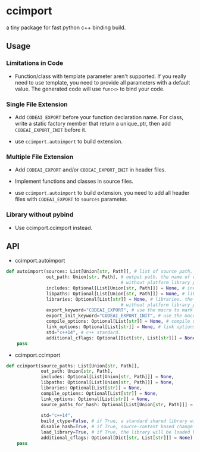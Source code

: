 # ccimport
a tiny package for fast python c++ binding build.

## Usage

### Limitations in Code

* Function/class with template parameter aren't supported. If you really need to use template, you need to provide all parameters with a default value. The generated code will use ```func<>``` to bind your code.

### Single File Extension

* Add ```CODEAI_EXPORT``` before your function declaration name. For class, write a static factory member that return a unique_ptr, then add ```CODEAI_EXPORT_INIT``` before it.

* use ```ccimport.autoimport``` to build extension.

### Multiple File Extension

* Add ```CODEAI_EXPORT``` and/or ```CODEAI_EXPORT_INIT``` in header files.

* Implement functions and classes in source files.

* use ```ccimport.autoimport``` to build extension. you need to add all header files with ```CODEAI_EXPORT``` to ```sources``` parameter.

### Library without pybind

* Use ccimport.ccimport instead.

## API

* ccimport.autoimport

```Python
def autoimport(sources: List[Union[str, Path]], # list of source path, may include headers with 'CODEAI_EXPORT'
               out_path: Union[str, Path], # output path. the name of output file must be a name 
                                           # without platform library prefix and suffix such as `lib-`, '.so'.
               includes: Optional[List[Union[str, Path]]] = None, # include paths
               libpaths: Optional[List[Union[str, Path]]] = None, # library paths
               libraries: Optional[List[str]] = None, # libraries. the name of library must be a name 
                                           # without platform library prefix and suffix such as `lib-`, '.so'.
               export_keyword="CODEAI_EXPORT", # use the macro to mark a exported function.
               export_init_keyword="CODEAI_EXPORT_INIT", # use the macro to mark a static class factory member.
               compile_options: Optional[List[str]] = None, # compile options.
               link_options: Optional[List[str]] = None, # link options.
               std="c++14", # c++ standard.
               additional_cflags: Optional[Dict[str, List[str]]] = None): # compiler to compile options
    pass
```

* ccimport.ccimport

```Python
def ccimport(source_paths: List[Union[str, Path]],
             out_path: Union[str, Path],
             includes: Optional[List[Union[str, Path]]] = None,
             libpaths: Optional[List[Union[str, Path]]] = None,
             libraries: Optional[List[str]] = None,
             compile_options: Optional[List[str]] = None,
             link_options: Optional[List[str]] = None,
             source_paths_for_hash: Optional[List[Union[str, Path]]] = None, # if provided, the content of source files will be used
                                                                             # for change detection.
             std="c++14",
             build_ctype=False, # if True, a standard shared library will be built. otherwise a pybind library will be built
             disable_hash=True, # if True, source-content based change detection will be used.
             load_library=True, # if True, the library will be loaded by python or ctypes.CDLL
             additional_cflags: Optional[Dict[str, List[str]]] = None):
    pass
```